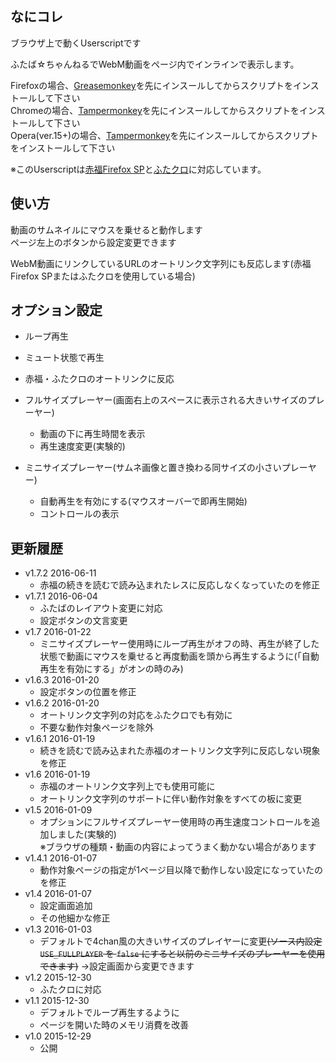 
## なにコレ
ブラウザ上で動くUserscriptです  

ふたば☆ちゃんねるでWebM動画をページ内でインラインで表示します。  

Firefoxの場合、[Greasemonkey](https://addons.mozilla.org/ja/firefox/addon/greasemonkey/)を先にインスールしてからスクリプトをインストールして下さい  
Chromeの場合、[Tampermonkey](https://chrome.google.com/webstore/detail/tampermonkey/dhdgffkkebhmkfjojejmpbldmpobfkfo)を先にインスールしてからスクリプトをインストールして下さい  
Opera(ver.15+)の場合、[Tampermonkey](https://addons.opera.com/extensions/details/tampermonkey-beta/)を先にインスールしてからスクリプトをインストールして下さい  

※このUserscriptは[赤福Firefox SP](http://toshiakisp.github.io/akahuku-firefox-sp/)と[ふたクロ](http://futakuro.com/)に対応しています。


## 使い方
動画のサムネイルにマウスを乗せると動作します  
ページ左上のボタンから設定変更できます  

WebM動画にリンクしているURLのオートリンク文字列にも反応します(赤福Firefox SPまたはふたクロを使用している場合)

## オプション設定  
* ループ再生
* ミュート状態で再生
* 赤福・ふたクロのオートリンクに反応
* フルサイズプレーヤー(画面右上のスペースに表示される大きいサイズのプレーヤー)

	- 動画の下に再生時間を表示
	- 再生速度変更(実験的)
* ミニサイズプレーヤー(サムネ画像と置き換わる同サイズの小さいプレーヤー)
	- 自動再生を有効にする(マウスオーバーで即再生開始)
	- コントロールの表示

## 更新履歴
* v1.7.2 2016-06-11
	- 赤福の続きを読むで読み込まれたレスに反応しなくなっていたのを修正
* v1.7.1 2016-06-04
	- ふたばのレイアウト変更に対応
	- 設定ボタンの文言変更
* v1.7 2016-01-22
	- ミニサイズプレーヤー使用時にループ再生がオフの時、再生が終了した状態で動画にマウスを乗せると再度動画を頭から再生するように(「自動再生を有効にする」がオンの時のみ)
* v1.6.3 2016-01-20
	- 設定ボタンの位置を修正
* v1.6.2 2016-01-20
	- オートリンク文字列の対応をふたクロでも有効に
	- 不要な動作対象ページを除外
* v1.6.1 2016-01-19
	- 続きを読むで読み込まれた赤福のオートリンク文字列に反応しない現象を修正
* v1.6 2016-01-19
	- 赤福のオートリンク文字列上でも使用可能に
	- オートリンク文字列のサポートに伴い動作対象をすべての板に変更
* v1.5 2016-01-09
	- オプションにフルサイズプレーヤー使用時の再生速度コントロールを追加しました(実験的)  
	※ブラウザの種類・動画の内容によってうまく動かない場合があります
* v1.4.1 2016-01-07
	- 動作対象ページの指定が1ページ目以降で動作しない設定になっていたのを修正
* v1.4 2016-01-07
	- 設定画面追加
	- その他細かな修正
* v1.3 2016-01-03
	- デフォルトで4chan風の大きいサイズのプレイヤーに変更<del>(ソース内設定 ``USE_FULLPLAYER`` を ``false`` にすると以前のミニサイズのプレーヤーを使用できます)</del> →設定画面から変更できます
* v1.2 2015-12-30
	- ふたクロに対応
* v1.1 2015-12-30
	- デフォルトでループ再生するように
	- ページを開いた時のメモリ消費を改善
* v1.0 2015-12-29
	- 公開
